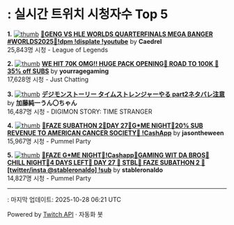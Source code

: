 # : 실시간 트위치 시청자수 Top 5

**1.** [![thumb](https://static-cdn.jtvnw.net/previews-ttv/live_user_caedrel-320x180.jpg)](https://twitch.tv/Caedrel)
**[🔴GENG VS HLE WORLDS QUARTERFINALS MEGA BANGER #WORLDS2025🔴!dpm !displate !youtube](https://twitch.tv/Caedrel)** by **Caedrel**<br>25,843명 시청  - League of Legends

**2.** [![thumb](https://static-cdn.jtvnw.net/previews-ttv/live_user_yourragegaming-320x180.jpg)](https://twitch.tv/yourragegaming)
**[WE HIT 70K OMG!! HUGE PACK OPENING🤯 ROAD TO 100K 🤯 35% off SUBS](https://twitch.tv/yourragegaming)** by **yourragegaming**<br>17,628명 시청  - Just Chatting

**3.** [![thumb](https://static-cdn.jtvnw.net/previews-ttv/live_user_kato_junichi0817-320x180.jpg)](https://twitch.tv/加藤純一うん〇ちゃん)
**[デジモンストーリー タイムストレンジャーやる part2ネタバレ注意](https://twitch.tv/加藤純一うん〇ちゃん)** by **加藤純一うん〇ちゃん**<br>16,487명 시청  - DIGIMON STORY: TIME STRANGER

**4.** [![thumb](https://static-cdn.jtvnw.net/previews-ttv/live_user_jasontheween-320x180.jpg)](https://twitch.tv/jasontheween)
**[🔴FAZE SUBATHON 2🔴DAY 27🔴G*ME NIGHT🔴20% SUB REVENUE TO AMERICAN CANCER SOCIETY🔴 !CashApp](https://twitch.tv/jasontheween)** by **jasontheween**<br>15,967명 시청  - Pummel Party

**5.** [![thumb](https://static-cdn.jtvnw.net/previews-ttv/live_user_stableronaldo-320x180.jpg)](https://twitch.tv/stableronaldo)
**[👻FAZE G*ME NIGHT👻!Cashapp👻GAMING WIT DA BROS👻CHILL NIGHT👻4 DAYS LEFT👻 DAY 27 👻 STBL👻 FAZE SUBATHON 2 👻   [twitter/insta @stableronaldo] !sub](https://twitch.tv/stableronaldo)** by **stableronaldo**<br>14,827명 시청  - Pummel Party


---
: 마지막 업데이트: 2025-10-28 06:21 UTC

Powered by [Twitch API](https://dev.twitch.tv/docs/api/reference) · 자동화 봇